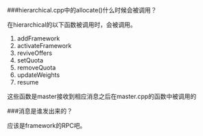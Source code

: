 ###hierarchical.cpp中的allocate()什么时候会被调用？

在hierarchical的以下函数被调用时，会被调用。

1. addFramework
2. activateFramework
3. reviveOffers
4. setQuota
5. removeQuota
6. updateWeights
7. resume

这些函数是master接收到相应消息之后在master.cpp的函数中被调用的

###消息是谁发出来的？

应该是framework的RPC吧。

